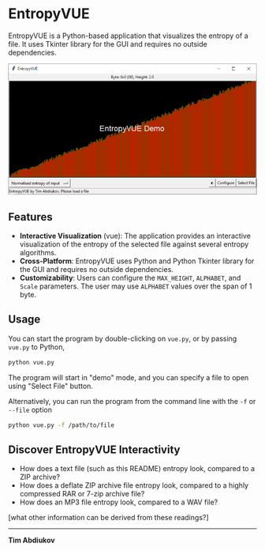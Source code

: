 # EntropyVUE

EntropyVUE is a Python-based application that visualizes the entropy of a file. It uses Tkinter library for the GUI and requires no outside dependencies.

![GUI](.img/gui.png)

## Features

- **Interactive Visualization** (vue): The application provides an interactive visualization of the entropy of the selected file against several entropy algorithms.
- **Cross-Platform**: EntropyVUE uses Python and Python Tkinter library for the GUI and requires no outside dependencies.
- **Customizability**: Users can configure the `MAX_HEIGHT`, `ALPHABET`, and `Scale` parameters. The user may use `ALPHABET` values over the span of 1 byte.

## Usage

You can start the program by double-clicking on `vue.py`, or by passing `vue.py` to Python,
```bash
python vue.py
```

The program will start in "demo" mode, and you can specify a file to open using "Select File" button.

Alternatively, you can run the program from the command line with the `-f` or `--file` option

```bash
python vue.py -f /path/to/file
```

## Discover EntropyVUE Interactivity

* How does a text file (such as this README) entropy look, compared to a ZIP archive?
* How does a deflate ZIP archive file entropy look, compared to a highly compressed RAR or 7-zip archive file?
* How does an MP3 file entropy look, compared to a WAV file?

[what other information can be derived from these readings?]

-----------------------------------

**Tim Abdiukov**

